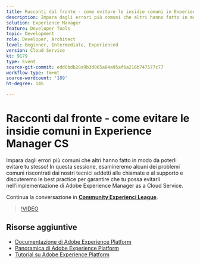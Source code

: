 ```yaml
---
title: Racconti dal fronte - come evitare le insidie comuni in Experience Manager CS
description: Impara dagli errori più comuni che altri hanno fatto in modo da poterli evitare tu stesso! In questa sessione, esamineremo alcuni dei problemi comuni riscontrati dai nostri tecnici addetti alle chiamate e al supporto e discuteremo le best practice per garantire che tu possa evitarli nell’implementazione di Adobe Experience Manager as a Cloud Service.
solution: Experience Manager
feature: Developer Tools
topic: Development
role: Developer, Architect
level: Beginner, Intermediate, Experienced
version: Cloud Service
kt: 9179
type: Event
source-git-commit: edd0bdb28a9b3d065a64a95af6a216b747577c77
workflow-type: tm+mt
source-wordcount: '189'
ht-degree: 14%

---
```


# Racconti dal fronte - come evitare le insidie comuni in Experience Manager CS

Impara dagli errori più comuni che altri hanno fatto in modo da poterli evitare tu stesso! In questa sessione, esamineremo alcuni dei problemi comuni riscontrati dai nostri tecnici addetti alle chiamate e al supporto e discuteremo le best practice per garantire che tu possa evitarli nell’implementazione di Adobe Experience Manager as a Cloud Service.

Continua la conversazione in **[Community Experienci League](https://adobe.ly/3kLQK3j)**.

>[!VIDEO](https://video.tv.adobe.com/v/337852/?quality=12&learn=on&hidetitle=true)

## Risorse aggiuntive

- [Documentazione di Adobe Experience Platform](https://experienceleague.adobe.com/docs/experience-platform.html)
- [Panoramica di Adobe Experience Platform](https://experienceleague.adobe.com/docs/experience-platform/landing/home.html?lang=it)
- [Tutorial su Adobe Experience Platform](https://experienceleague.adobe.com/docs/platform-learn/tutorials/overview.html?lang=it)
